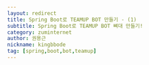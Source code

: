```yaml
---
layout: redirect
title: Spring Boot로 TEAMUP BOT 만들기 - (1)
subtitle: Spring Boot로 TEAMUP BOT 뼈대 만들기!
category: zuminternet
author: 권용근
nickname: kingbbode
tag: [spring,boot,bot,teamup]
---
```


<script>
    location.href="https://zuminternet.github.io/TEAMUP-BOT-START/";
</script>